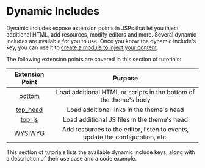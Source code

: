 # Dynamic Includes [](id=dynamic-includes)

Dynamic includes expose extension points in JSPs that let you inject additional 
HTML, add resources, modify editors and more. Several dynamic includes are 
available for you to use. Once you know the dynamic include's key, you can use 
it to 
[create a module to inject your content](/develop/tutorials/-/knowledge_base/7-1/jsp-overrides-using-dynamic-includes).  

The following extension points are covered in this section of tutorials:

Extension Point | Purpose |
:---------: | :--------------: |
[bottom](develop/tutorials/-/knowledge_base/7-1/bottom-jsp-dynamic-includes) | Load additional HTML or scripts in the bottom of the theme's body |
[top_head](develop/tutorials/-/knowledge_base/7-1/top-head-jsp-dynamic-includes) | Load additional links in the theme's head |
[top_js](develop/tutorials/-/knowledge_base/7-1/top-js-dynamic-include) | Load additional JS files in the theme's head |
[WYSIWYG](develop/tutorials/-/knowledge_base/7-1/wysiwyg-editor-dynamic-includes) | Add resources to the editor, listen to events, update the configuration, etc. |

This section of tutorials lists the available dynamic include keys, along with a 
description of their use case and a code example. 
